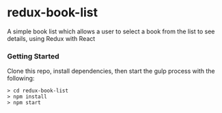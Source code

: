 # redux-book-list

A simple book list which allows a user to select a book from the list to see details, using Redux with React

### Getting Started

Clone this repo, install dependencies, then start the gulp process with the following:

```
> cd redux-book-list
> npm install
> npm start
```

